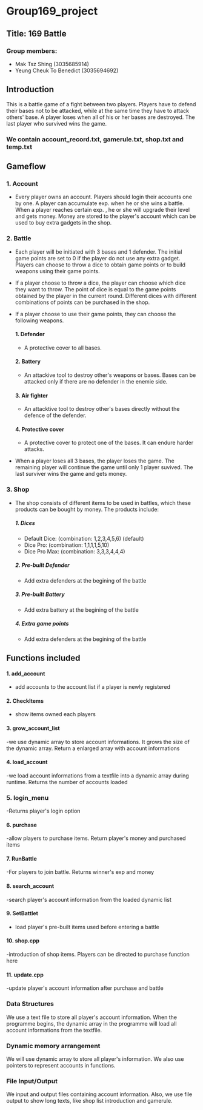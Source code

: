 # Group169_project
## Title: 169 Battle
### Group members: 
- Mak Tsz Shing (3035685914)
- Yeung Cheuk To Benedict (3035694692)

## Introduction
This is a battle game of a fight between two players. Players have to defend their bases not to be attacked, while at the same time they have to attack others' base. A player loses when all of his or her bases are destroyed. The last player who survived wins the game.

### We contain account_record.txt, gamerule.txt, shop.txt and temp.txt

## Gameflow
### 1. Account
  - Every player owns an account. Players should login their accounts one by one. A player can accumulate exp. when he or she wins a battle. When a player reaches certain exp. , he or she will upgrade their level and gets money. Money are stored to the player's account which can be used to buy extra gadgets in the shop.

### 2. Battle
  - Each player will be initiated with 3 bases and 1 defender. The initial game points are set to 0 if the player do not use any extra gadget. Players can choose to throw a dice to obtain game points or to build weapons using their game points.
  - If a player choose to throw a dice, the player can choose which dice they want to throw. The point of dice is equal to the game points obtained by the player in the current round. Different dices with different combinations of points can be purchased in the shop.
  - If a player choose to use their game points, they can choose the following weapons.
  
    #### 1. Defender
      - A protective cover to all bases.
    #### 2. Battery
      - An attackive tool to destroy other's weapons or bases. Bases can be attacked only if there are no defender in the enemie side.
    #### 3. Air fighter
      - An attacktive tool to destroy other's bases directly without the defence of the defender.
    #### 4. Protective cover
      - A protective cover to protect one of the bases. It can endure harder attacks.
  
  - When a player loses all 3 bases, the player loses the game. The remaining player will continue the game until only 1 player suvived. The last surviver wins the game and gets money.

### 3. Shop
  - The shop consists of different items to be used in battles, which these products can be bought by money. The products include:
    ##### 1. Dices
      - Default Dice: (combination: 1,2,3,4,5,6) (default)
      - Dice Pro: (combination: 1,1,1,1,5,10)
      - Dice Pro Max: (combination: 3,3,3,4,4,4)
    ##### 2. Pre-built Defender
      - Add extra defenders at the begining of the battle
    ##### 3. Pre-built Battery
      - Add extra battery at the begining of the battle
    ##### 4. Extra game points
      - Add extra defenders at the begining of the battle

## Functions included
#### 1. add_account
  - add accounts to the account list if a player is newly registered 
 #### 2. CheckItems
  - show items owned each players 
 #### 3. grow_account_list
  -we use dynamic array to store account informations. It grows the size of the dynamic array. Return a enlarged array with account informations 
 #### 4. load_account
  -we load account informations from a textfile into a dynamic array during runtime. Returns the number of accounts loaded
 ### 5. login_menu
  -Returns player's login option
 #### 6. purchase
  -allow players to purchase items. Return player's money and purchased items
 #### 7. RunBattle
  -For players to join battle. Returns winner's exp and money
 #### 8. search_account
  -search player's account information from the loaded dynamic list
 #### 9. SetBattlet
  - load player's pre-built items used before entering a battle
 #### 10. shop.cpp
  -introduction of shop items. Players can be directed to purchase function here
 #### 11. update.cpp
  -update player's account information after purchase and battle

### Data Structures
We use a text file to store all player's account information. When the programme begins, the dynamic array in the programme will load all account informations from the textfile. 

### Dynamic memory arrangement
We will use dynamic array to store all player's information. We also use pointers to represent accounts in functions.

### File Input/Output
We input and output files containing account information. Also, we use file output to show long texts, like shop list introduction and gamerule.

